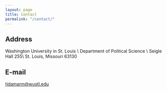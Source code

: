 ```yaml
---
layout: page
title: Contact
permalink: "/contact/"
---
```



## Address
Washington University in St. Louis \\
Department of Political Science \\
Seigle Hall 255\\
St. Louis, Missouri 63130


## E-mail
tjdamann@wustl.edu